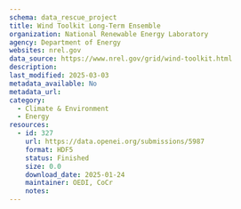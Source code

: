 ```yaml
---
schema: data_rescue_project 
title: Wind Toolkit Long-Term Ensemble
organization: National Renewable Energy Laboratory
agency: Department of Energy
websites: nrel.gov
data_source: https://www.nrel.gov/grid/wind-toolkit.html
description: 
last_modified: 2025-03-03
metadata_available: No
metadata_url: 
category:
  - Climate & Environment 
  - Energy 
resources:
  - id: 327
    url: https://data.openei.org/submissions/5987
    format: HDF5
    status: Finished
    size: 0.0
    download_date: 2025-01-24
    maintainer: OEDI, CoCr
    notes: 
---
```


